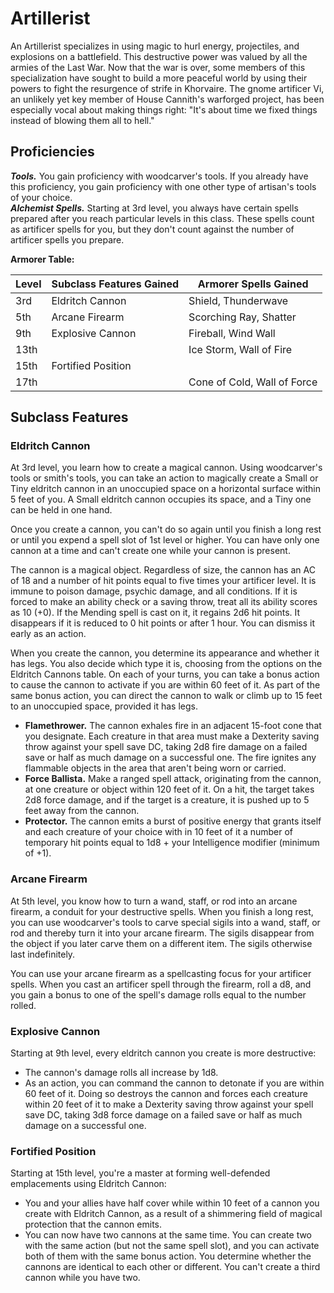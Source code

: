 # Artillerist
An Artillerist specializes in using magic to hurl energy, projectiles, and explosions on a battlefield. This destructive power was valued by all the armies of the Last War. Now that the war is over, some members of this specialization have sought to build a more peaceful world by using their powers to fight the resurgence of strife in Khorvaire. The gnome artificer Vi, an unlikely yet key member of House Cannith's warforged project, has been especially vocal about making things right: "It's about time we fixed things instead of blowing them all to hell."

## Proficiencies
***Tools.*** You gain proficiency with woodcarver's tools. If you already have this proficiency, you gain proficiency with one other type of artisan's tools of your choice.<br>
***Alchemist Spells.*** Starting at 3rd level, you always have certain spells prepared after you reach particular levels in this class. These spells count as artificer spells for you, but they don't count against the number of artificer spells you prepare.<br>

**Armorer Table:**

| Level | Subclass Features Gained | Armorer Spells Gained |
|-------|-----------------------|-----------------|
| 3rd   | Eldritch Cannon | Shield, Thunderwave |
| 5th   | Arcane Firearm | Scorching Ray, Shatter |
| 9th   | Explosive Cannon | Fireball, Wind Wall |
| 13th  |  | Ice Storm, Wall of Fire |
| 15th  | Fortified Position | |
| 17th  | | Cone of Cold, Wall of Force |

## Subclass Features

### Eldritch Cannon
At 3rd level, you learn how to create a magical cannon. Using woodcarver's tools or smith's tools, you can take an action to magically create a Small or Tiny eldritch cannon in an unoccupied space on a horizontal surface within 5 feet of you. A Small eldritch cannon occupies its space, and a Tiny one can be held in one hand.

Once you create a cannon, you can't do so again until you finish a long rest or until you expend a spell slot of 1st level or higher. You can have only one cannon at a time and can't create one while your cannon is present.

The cannon is a magical object. Regardless of size, the cannon has an AC of 18 and a number of hit points equal to five times your artificer level. It is immune to poison damage, psychic damage, and all conditions. If it is forced to make an ability check or a saving throw, treat all its ability scores as 10 (+0). If the Mending spell is cast on it, it regains 2d6 hit points. It disappears if it is reduced to 0 hit points or after 1 hour. You can dismiss it early as an action.

When you create the cannon, you determine its appearance and whether it has legs. You also decide which type it is, choosing from the options on the Eldritch Cannons table. On each of your turns, you can take a bonus action to cause the cannon to activate if you are within 60 feet of it. As part of the same bonus action, you can direct the cannon to walk or climb up to 15 feet to an unoccupied space, provided it has legs.

* **Flamethrower.** The cannon exhales fire in an adjacent 15-foot cone that you designate. Each creature in that area must make a Dexterity saving throw against your spell save DC, taking 2d8 fire damage on a failed save or half as much damage on a successful one. The fire ignites any flammable objects in the area that aren't being worn or carried.
* **Force Ballista.** Make a ranged spell attack, originating from the cannon, at one creature or object within 120 feet of it. On a hit, the target takes 2d8 force damage, and if the target is a creature, it is pushed up to 5 feet away from the cannon.
* **Protector.** The cannon emits a burst of positive energy that grants itself and each creature of your choice with in 10 feet of it a number of temporary hit points equal to 1d8 + your Intelligence modifier (minimum of +1).

### Arcane Firearm
At 5th level, you know how to turn a wand, staff, or rod into an arcane firearm, a conduit for your destructive spells. When you finish a long rest, you can use woodcarver's tools to carve special sigils into a wand, staff, or rod and thereby turn it into your arcane firearm. The sigils disappear from the object if you later carve them on a different item. The sigils otherwise last indefinitely.

You can use your arcane firearm as a spellcasting focus for your artificer spells. When you cast an artificer spell through the firearm, roll a d8, and you gain a bonus to one of the spell's damage rolls equal to the number rolled.

### Explosive Cannon
Starting at 9th level, every eldritch cannon you create is more destructive:

* The cannon's damage rolls all increase by 1d8.
* As an action, you can command the cannon to detonate if you are within 60 feet of it. Doing so destroys the cannon and forces each creature within 20 feet of it to make a Dexterity saving throw against your spell save DC, taking 3d8 force damage on a failed save or half as much damage on a successful one.

### Fortified Position
Starting at 15th level, you're a master at forming well-defended emplacements using Eldritch Cannon:

* You and your allies have half cover while within 10 feet of a cannon you create with Eldritch Cannon, as a result of a shimmering field of magical protection that the cannon emits.
* You can now have two cannons at the same time. You can create two with the same action (but not the same spell slot), and you can activate both of them with the same bonus action. You determine whether the cannons are identical to each other or different. You can't create a third cannon while you have two.